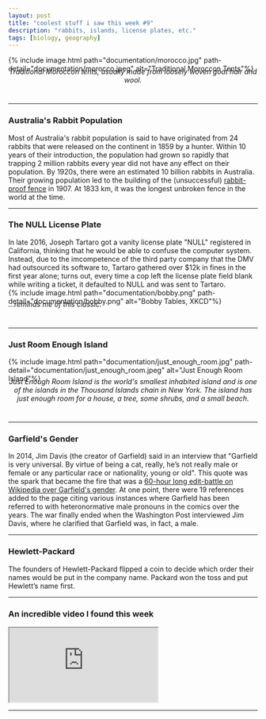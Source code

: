```yaml
---
layout: post
title: "coolest stuff i saw this week #9"
description: "rabbits, islands, license plates, etc."
tags: [biology, geography]
---
```


{% include image.html path="documentation/morocco.jpg" path-detail="documentation/morocco.jpeg" alt="Traditional Moroccon Tents"%}
<p style="margin:0; text-align: center;margin: 0;top: -25px;position: relative;"><em>Traditional Moroccon tents, usually made from loosely woven goat hair and wool.</em></p>
  
---

### **Australia's Rabbit Population**

Most of Australia's rabbit population is said to have originated from 24 rabbits that were released on the continent in 1859 by a hunter. Within 10 years of their introduction, the population had grown so rapidly that trapping 2 million rabbits every year did not have any effect on their population. By 1920s, there were an estimated 10 billion rabbits in Australia. Their growing population led to the building of the (unsuccessful) [rabbit-proof fence](https://en.wikipedia.org/wiki/Rabbit-proof_fence) in 1907. At 1833 km, it was the longest unbroken fence in the world at the time.

---

### **The NULL License Plate**

In late 2016, Joseph Tartaro got a vanity license plate "NULL" registered in California, thinking that he would be able to confuse the computer system. Instead, due to the imcompetence of the third party company that the DMV had outsourced its software to, Tartaro gathered over $12k in fines in the first year alone; turns out, every time a cop left the license plate field blank while writing a ticket, it defaulted to NULL and was sent to Tartaro.
<br>
{% include image.html path="documentation/bobby.png" path-detail="documentation/bobby.png" alt="Bobby Tables, XKCD"%}
<p style="margin:0;;margin: 0;top: -25px;position: relative;"><em>...reminds me of this classic.</em></p>

---


### **Just Room Enough Island**

{% include image.html path="documentation/just_enough_room.jpg" path-detail="documentation/just_enough_room.jpeg" alt="Just Enough Room Island"%}
<p style="margin:0; text-align: center;margin: 0;top: -25px;position: relative;"><em>Just Enough Room Island is the world's smallest inhabited island and is one of the islands in the Thousand Islands chain in New York. The island has just enough room for a house, a tree, some shrubs, and a small beach.</em></p>
  

---

### **Garfield's Gender**

In 2014, Jim Davis (the creator of Garfield) said in an interview that "Garfield is very universal. By virtue of being a cat, really, he’s not really male or female or any particular race or nationality, young or old". This quote was the spark that became the fire that was a [60-hour long edit-battle on Wikipedia over Garfield's gender](https://en.wikipedia.org/wiki/Talk%3AGarfield_(character)#Gender). At one point, there were 19 references added to the page citing various instances where Garfield has been referred to with heteronormative male pronouns in the comics over the years. The war finally ended when the Washington Post interviewed Jim Davis, where he clarified that Garfield was, in fact, a male.

---

### Hewlett-Packard
The founders of Hewlett-Packard flipped a coin to decide which order their names would be put in the company name. Packard won the toss and put Hewlett’s name first.

---
### **An incredible video I found this week**

<div class="embed-responsive embed-responsive-16by9">
<iframe src="https://www.youtube.com/embed/Tj3_0AmiJbg?modestbranding=1&autohide=1&showinfo=0&controls=1" allowfullscreen></iframe>
</div>

---


  
